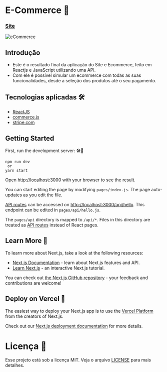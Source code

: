 # E-Commerce 🏪
### [Site](https://commerce-js.netlify.app/)

![eCommerce](https://i.ibb.co/mH9SNNq/Build-an-e-commerce-1.png)

## Introdução

- Este é o resultado final da aplicação do Site e Ecommerce, feito em Reactjs e JavaScript utilizando uma API.
- Com ele é possível simular um ecommerce com todas as suas funcionalidades, desde a seleção dos produtos até o seu pagamento.

## Tecnologias aplicadas 🛠️

- [ReactJS](https://pt-br.reactjs.org/)
- [commerce.js](https://commercejs.com/)
- [stripe.com](https://stripe.com/br)

## Getting Started 


First, run the development server: 🛠️🧰

```
npm run dev
 or
yarn start
```

Open [http://localhost:3000](http://localhost:3000) with your browser to see the result.

You can start editing the page by modifying `pages/index.js`. The page auto-updates as you edit the file.

[API routes](https://nextjs.org/docs/api-routes/introduction) can be accessed on [http://localhost:3000/api/hello](http://localhost:3000/api/hello). This endpoint can be edited in `pages/api/hello.js`.

The `pages/api` directory is mapped to `/api/*`. Files in this directory are treated as [API routes](https://nextjs.org/docs/api-routes/introduction) instead of React pages.

## Learn More 📑

To learn more about Next.js, take a look at the following resources:

- [Next.js Documentation](https://nextjs.org/docs) - learn about Next.js features and API.
- [Learn Next.js](https://nextjs.org/learn/basics/create-nextjs-app) - an interactive Next.js tutorial.

You can check out [the Next.js GitHub repository](https://github.com/vercel/next.js/) - your feedback and contributions are welcome!

## Deploy on Vercel 🔧

The easiest way to deploy your Next.js app is to use the [Vercel Platform](https://vercel.com/) from the creators of Next.js.

Check out our [Next.js deployment documentation](https://nextjs.org/docs/deployment) for more details.

# Licença 📑

Esse projeto está sob a licença MIT. Veja o arquivo [LICENSE](https://opensource.org/licenses/MIT) para mais detalhes.

